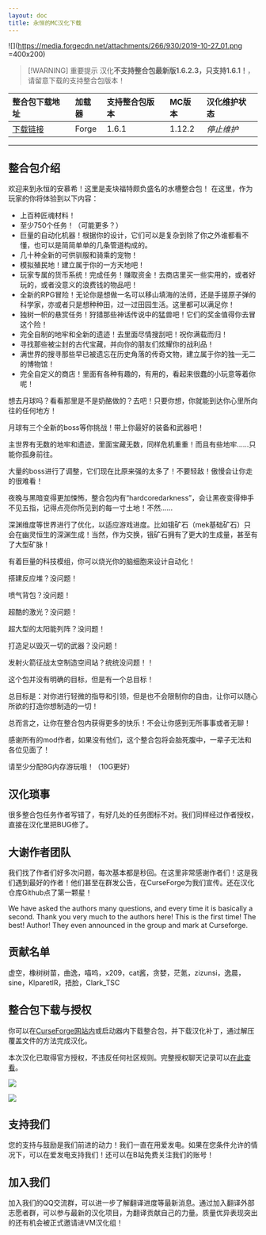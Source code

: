 ```yaml
---
layout: doc
title: 永恒的MC汉化下载
---
```


![](https://media.forgecdn.net/attachments/266/930/2019-10-27_01.png =400x200)

> [!WARNING] 重要提示
> 汉化**不支持整合包最新版1.6.2.3，只支持1.6.1！**，请留意下载的支持整合包版本！

<DownloadLinks :methods="[
  { id: 'lanzou', text: '下载汉化', icon: '/imgs/svg/lanzou.svg', link: 'https://vmhanhuazu.lanzoui.com/s/MCE-VMCT' },
  { id: 'bilibili', text: '汉化教程', icon: '/imgs/svg/bilibili.svg', link: 'https://www.bilibili.com/video/BV1FD4y1p79N' },
  { id: 'bilibili', text: '专栏介绍', icon: '/imgs/svg/bilibili.svg', link: 'https://www.bilibili.com/read/cv21193646' },
  { id: 'lazy', text: '懒汉下载', icon: '/imgs/logo/logo_64.png', link: 'https://vmhanhuazu.lanzoui.com/s/MCE-VMCT' }
]" />

| 整合包下载地址                                                                    | 加载器 | 支持整合包版本 | MC版本 | 汉化维护状态 |
| :-------------------------------------------------------------------------------- | :----- | :------------- | :----- | :----------- |
| [下载链接](https://www.curseforge.com/minecraft/modpacks/minecraft-eternal/files) | Forge  | 1.6.1          | 1.12.2 | _停止维护_   |

---

## 整合包介绍

欢迎来到永恒的安慕希！这里是麦块福特颇负盛名的水槽整合包！
在这里，作为玩家的你将体验到以下内容：

- 上百种匠魂材料！
- 至少750个任务！（可能更多？）
- 巨量的自动化机器！根据你的设计，它们可以是复杂到除了你之外谁都看不懂，也可以是简简单单的几条管道构成的。
- 几十种全新的可供驯服和骑乘的宠物！
- 模拟殖民地！建立属于你的一方天地吧！
- 玩家专属的货币系统！完成任务！赚取资金！去商店里买一些实用的，或者好玩的，或者没意义的浪费钱的物品吧！
- 全新的RPG冒险！无论你是想做一名可以移山填海的法师，还是手搓原子弹的科学家，亦或者只是想种种田，过一过田园生活。这里都可以满足你！
- 独树一帜的悬赏任务！狩猎那些神话传说中的猛兽吧！它们的奖金值得你去冒这个险！
- 完全自制的地牢和全新的遗迹！去里面尽情搜刮吧！祝你满载而归！
- 寻找那些被尘封的古代宝藏，并向你的朋友们炫耀你的战利品！
- 满世界的搜寻那些早已被遗忘在历史角落的传奇文物，建立属于你的独一无二的博物馆！
- 完全自定义的商店！里面有各种有趣的，有用的，看起来很蠢的小玩意等着你呢！

想去月球吗？看看那里是不是奶酪做的？去吧！只要你想，你就能到达你心里所向往的任何地方！

月球有三个全新的boss等你挑战！带上你最好的装备和武器吧！

主世界有无数的地牢和遗迹，里面宝藏无数，同样危机重重！而且有些地牢……只能你孤身前往。

大量的boss进行了调整，它们现在比原来强的太多了！不要轻敌！傲慢会让你走的很难看！

夜晚与黑暗变得更加悚怖，整合包内有“hardcoredarkness”，会让黑夜变得伸手不见五指，记得点亮你所见到的每一寸土地！不然……

深渊维度等世界进行了优化，以适应游戏进度。比如锇矿石（mek基础矿石）只会在幽灵恒生的深渊生成！当然，作为交换，锇矿石拥有了更大的生成量，甚至有了大型矿脉！

有着巨量的科技模组，你可以烧光你的脑细胞来设计自动化！

搭建反应堆？没问题！

喷气背包？没问题！

超酷的激光？没问题！

超大型的太阳能列阵？没问题！

打造足以毁灭一切的武器？没问题！

发射火箭征战太空制造空间站？统统没问题！！

这个包并没有明确的目标，但是有一个总目标！

总目标是：对你进行轻微的指导和引领，但是也不会限制你的自由，让你可以随心所欲的打造你想制造的一切！

总而言之，让你在整合包内获得更多的快乐！不会让你感到无所事事或者无聊！

感谢所有的mod作者，如果没有他们，这个整合包将会胎死腹中，一辈子无法和各位见面了！

请至少分配8G内存游玩哦！（10G更好）

## 汉化琐事

很多整合包任务作者写错了，有好几处的任务图标不对。我们同样经过作者授权，直接在汉化里把BUG修了。

## 大谢作者团队

我们找了作者们好多次问题，每次基本都是秒回。在这里非常感谢作者们！这是我们遇到最好的作者！他们甚至在群发公告，在CurseForge为我们宣传。还在汉化仓库Github点了第一颗星！

We have asked the authors many questions, and every time it is basically a second. Thank you very much to the authors here! This is the first time! The best! Author! They even announced in the group and mark at Curseforge.

## 贡献名单

虚空，橡树树苗，曲逸，喵呜，x209，cat酱，贪婪，茫氪，zizunsi，逸晨，sine，KlparetlR，捂脸，Clark_TSC

## 整合包下载与授权

你可以在[CurseForge网站内](https://www.curseforge.com/minecraft/modpacks/minecraft-eternal/files)或启动器内下载整合包，并下载汉化补丁，通过解压覆盖文件的方法完成汉化。

本次汉化已取得官方授权，不违反任何社区规则。完整授权聊天记录可以[在此查看](https://discord.com/channels/640591918752858122/655858176608174090/105691817638390988)。

![](https://s1.ax1x.com/2023/07/22/pCqiHsK.jpg)

![](https://s1.ax1x.com/2023/07/22/pCqiLZD.jpg)

## 支持我们

您的支持与鼓励是我们前进的动力！我们一直在用爱发电。如果在您条件允许的情况下，可以在爱发电支持我们！还可以在B站免费关注我们的账号！

## 加入我们

加入我们的QQ交流群，可以进一步了解翻译进度等最新消息。通过加入翻译外部志愿者群，可以参与最新的汉化项目，为翻译贡献自己的力量。质量优异表现突出的还有机会被正式邀请进VM汉化组！

